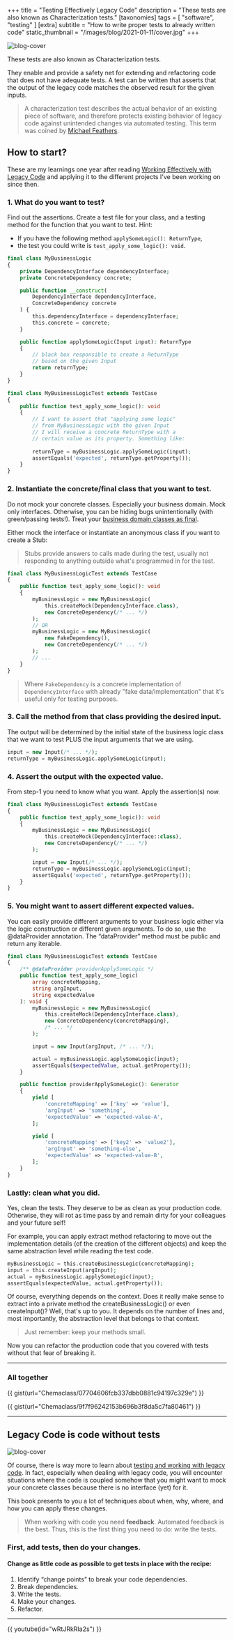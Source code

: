 +++
title = "Testing Effectively Legacy Code"
description = "These tests are also known as Characterization tests."
[taxonomies]
tags = [ "software", "testing" ]
[extra]
subtitle = "How to write proper tests to already written code"
static_thumbnail = "/images/blog/2021-01-11/cover.jpg"
+++

![blog-cover](/images/blog/2020-08-17/cover.jpg)

These tests are also known as Characterization tests.   

They enable and provide a safety net for extending and refactoring code that does not have adequate tests. A test can be written that asserts that the output of the legacy code matches the observed result for the given inputs.

<!-- more -->

> A characterization test describes the actual behavior of an existing piece of software, and therefore protects existing
> behavior of legacy code against unintended changes via automated testing. This term was coined by [Michael Feathers](/readings/working-effectively-with-legacy-code/).

## How to start?

These are my learnings one year after
reading [Working Effectively with Legacy Code](/readings/working-effectively-with-legacy-code/) and applying it to the
different projects I've been working on since then.

### 1. What do you want to test?

Find out the assertions. Create a test file for your class, and a testing method for the function that you want to test.
Hint:

- If you have the following method `applySomeLogic(): ReturnType`,
- the test you could write is `test_apply_some_logic(): void`.

```php
final class MyBusinessLogic
{
    private DependencyInterface dependencyInterface;
    private ConcreteDependency concrete;

    public function __construct(
        DependencyInterface dependencyInterface,
        ConcreteDependency concrete
    ) {
        this.dependencyInterface = dependencyInterface;
        this.concrete = concrete;
    }

    public function applySomeLogic(Input input): ReturnType
    {
        // black box responsible to create a ReturnType
        // based on the given Input
        return returnType;
    }
}

final class MyBusinessLogicTest extends TestCase
{
    public function test_apply_some_logic(): void
    {
        // I want to assert that "applying some logic"
        // from MyBusinessLogic with the given Input
        // I will receive a concrete ReturnType with a 
        // certain value as its property. Something like:
        
        returnType = myBusinessLogic.applySomeLogic(input);
        assertEquals('expected', returnType.getProperty());
    }
}
```

### 2. Instantiate the concrete/final class that you want to test.

Do not mock your concrete classes. Especially your business domain. Mock only interfaces. Otherwise, you can be hiding
bugs unintentionally (with green/passing tests!). Treat your [business domain classes as final](/blog/final-classes).

Either mock the interface or instantiate an anonymous class if you want to create a Stub:

> Stubs provide answers to calls made during the test, usually not responding to anything outside what's programmed in for the test.

```php
final class MyBusinessLogicTest extends TestCase
{
    public function test_apply_some_logic(): void
    {
        myBusinessLogic = new MyBusinessLogic(
            this.createMock(DependencyInterface.class),
            new ConcreteDependency(/* ... */)
        );
        // OR
        myBusinessLogic = new MyBusinessLogic(
            new FakeDependency(),
            new ConcreteDependency(/* ... */)
        );
        // ...
    }
}
```

> Where `FakeDependency` is a concrete implementation of `DependencyInterface` with already "fake data/implementation" that it's useful only for testing purposes.

### 3. Call the method from that class providing the desired input.

The output will be determined by the initial state of the business logic class that we want to test PLUS the input
arguments that we are using.

```php
input = new Input(/* ... */);
returnType = myBusinessLogic.applySomeLogic(input);
```

### 4. Assert the output with the expected value.

From step-1 you need to know what you want. Apply the assertion(s) now.

```php
final class MyBusinessLogicTest extends TestCase
{
    public function test_apply_some_logic(): void
    {
        myBusinessLogic = new MyBusinessLogic(
            this.createMock(DependencyInterface::class),
            new ConcreteDependency(/* ... */)
        );

        input = new Input(/* ... */);
        returnType = myBusinessLogic.applySomeLogic(input);
        assertEquals('expected', returnType.getProperty());
    }
}
```

### 5. You might want to assert different expected values.

You can easily provide different arguments to your business logic either via the logic construction or different given
arguments. To do so, use the @dataProvider annotation. The “dataProvider” method must be public and return any iterable.


```php
final class MyBusinessLogicTest extends TestCase
{
    /** @dataProvider providerApplySomeLogic */
    public function test_apply_some_logic(
        array concreteMapping,
        string argInput,
        string expectedValue
    ): void {
        myBusinessLogic = new MyBusinessLogic(
            this.createMock(DependencyInterface.class),
            new ConcreteDependency(concreteMapping),
            /* ... */
        );

        input = new Input(argInput, /* ... */);

        actual = myBusinessLogic.applySomeLogic(input);
        assertEquals($expectedValue, actual.getProperty());
    }

    public function providerApplySomeLogic(): Generator
    {
        yield [
            'concreteMapping' => ['key' => 'value'],
            'argInput' => 'something',
            'expectedValue' => 'expected-value-A',
        ];

        yield [
            'concreteMapping' => ['key2' => 'value2'],
            'argInput' => 'something-else',
            'expectedValue' => 'expected-value-B',
        ];
    }
}
```

### Lastly: clean what you did.

Yes, clean the tests. They deserve to be as clean as your production code. Otherwise, they will rot as time pass by and
remain dirty for your colleagues and your future self!

For example, you can apply extract method refactoring to move out the implementation details (of the creation of the
different objects) and keep the same abstraction level while reading the test code.

```php
myBusinessLogic = this.createBusinessLogic(concreteMapping);
input = this.createInput(argInput);
actual = myBusinessLogic.applySomeLogic(input);
assertEquals(expectedValue, actual.getProperty());
```

Of course, everything depends on the context. Does it really make sense to extract into a private method the
createBusinessLogic() or even createInput()? Well, that's up to you. It depends on the number of lines and, most
importantly, the abstraction level that belongs to that context.

> Just remember: keep your methods small.

Now you can refactor the production code that you covered with tests without that fear of breaking it.

---

### All together

{{ gist(url="Chemaclass/07704606fcb337dbb0881c94197c329e") }}

{{ gist(url="Chemaclass/9f7f96242153b696b3f8da5c7fa80461") }}

---

## Legacy Code is code without tests

![blog-cover](/images/blog/2020-08-17/footer.jpg)

Of course, there is way more to learn
about [testing and working with legacy code](/readings/working-effectively-with-legacy-code/). In fact, especially when
dealing with legacy code, you will encounter situations where the code is coupled somehow that you might want to mock
your concrete classes because there is no interface (yet) for it.

This book presents to you a lot of techniques about when, why, where, and how you can apply these changes.

> When working with code you need **feedback**. Automated feedback is the best. Thus, this is the first thing you need to do: write the tests.

### First, add tests, then do your changes.

#### Change as little code as possible to get tests in place with the recipe:

1. Identify “change points” to break your code dependencies.
1. Break dependencies.
1. Write the tests.
1. Make your changes.
1. Refactor.

---

{{ youtube(id="wRtJRkRIa2s") }}

